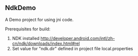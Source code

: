 NdkDemo
-------

A Demo project for using jni code.

Prerequisites for build:
1. NDK installed <A href>http://developer.android.com/intl/zh-cn/ndk/downloads/index.html#rel</href>
2. Set value for "ndk.dir" defined in project file local.properties
 